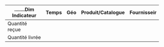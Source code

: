 
| ........Dim<br>Indicateur | Temps | Géo | Produit/Catalogue | Fournisseir |
| ------------------------- | ----- | --- | ----------------- | ----------- |
| Quantité reçue            |       |     |                   |             |
| Quantité livrée           |       |     |                   |             |
